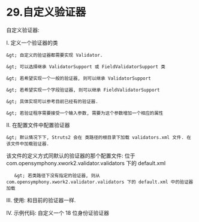 # 29.自定义验证器

自定义验证器:



I.   定义一个验证器的类

	&gt; 自定义的验证器都需要实现 Validator. 

	&gt; 可以选择继承 ValidatorSupport 或 FieldValidatorSupport 类

	&gt; 若希望实现一个一般的验证器, 则可以继承 ValidatorSupport

	&gt; 若希望实现一个字段验证器, 则可以继承 FieldValidatorSupport

	&gt; 具体实现可以参考目前已经有的验证器. 

	&gt; 若验证程序需要接受一个输入参数, 需要为这个参数增加一个相应的属性



II.  在配置文件中配置验证器

	&gt; 默认情况下下, Struts2 会在 类路径的根目录下加载 validators.xml 文件. 在该文件中加载验证器.

该文件的定义方式同默认的验证器的那个配置文件: 位于 com.opensymphony.xwork2.validator.validators 下的 default.xml



       &gt; 若类路径下没有指定的验证器, 则从 com.opensymphony.xwork2.validator.validators 下的 default.xml 中的验证器加载     



III. 使用: 和目前的验证器一样. 



IV. 示例代码: 自定义一个 18 位身份证验证器       

